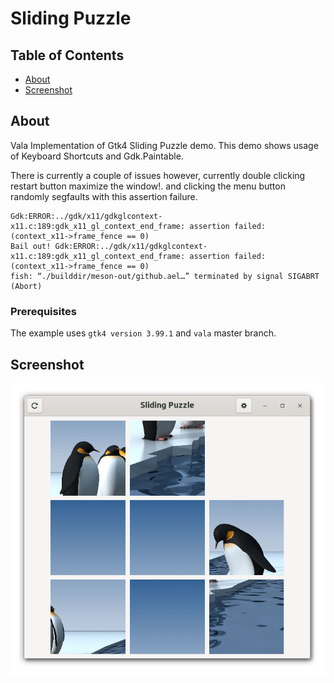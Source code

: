 # Sliding Puzzle

## Table of Contents

- [About](#about)
- [Screenshot](#screenshot)

## About <a name = "about"></a>

Vala Implementation of Gtk4 Sliding Puzzle demo. This demo shows usage of Keyboard Shortcuts and Gdk.Paintable.

There is currently a couple of issues however, currently double clicking restart button maximize the window!. and clicking the menu button randomly segfaults with this assertion failure.

```
Gdk:ERROR:../gdk/x11/gdkglcontext-x11.c:189:gdk_x11_gl_context_end_frame: assertion failed: (context_x11->frame_fence == 0)
Bail out! Gdk:ERROR:../gdk/x11/gdkglcontext-x11.c:189:gdk_x11_gl_context_end_frame: assertion failed: (context_x11->frame_fence == 0)
fish: “./builddir/meson-out/github.ael…” terminated by signal SIGABRT (Abort)
```

### Prerequisites

The example uses `gtk4 version 3.99.1` and `vala` master branch.

## Screenshot  <a name = "screenshot"></a>

![Screenshot](https://github.com/aeldemery/gtk4_sliding_puzzle/blob/master/Screenshot%201.png)
